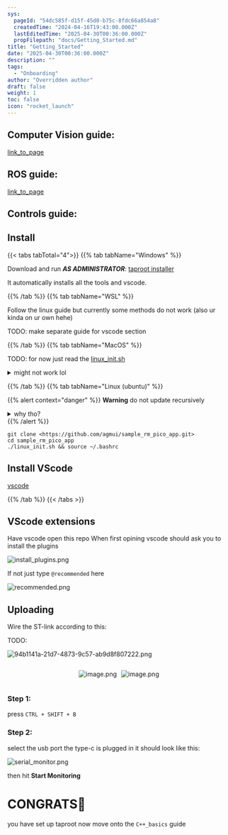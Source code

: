 ```yaml
---
sys:
  pageId: "54dc585f-d15f-45d0-b75c-8fdc66a854a8"
  createdTime: "2024-04-16T19:43:00.000Z"
  lastEditedTime: "2025-04-30T00:36:00.000Z"
  propFilepath: "docs/Getting_Started.md"
title: "Getting_Started"
date: "2025-04-30T00:36:00.000Z"
description: ""
tags:
  - "Onboarding"
author: "Overridden author"
draft: false
weight: 1
toc: false
icon: "rocket_launch"
---
```


## Computer Vision guide:

[link_to_page](86d45bc0-388b-4d26-8848-44f255f73d0e)

## ROS guide:

[link_to_page](3c76c1de-ec8f-46d6-8b0a-294005edc2d5)

## Controls guide:

## Install

{{< tabs tabTotal="4">}}
{{% tab tabName="Windows" %}}

Download and run _**AS ADMINISTRATOR**_: [taproot installer](https://github.com/Thornbots/TeachingFreshies/releases/tag/1.0)

It automatically installs all the tools and vscode.

{{% /tab %}}
{{% tab tabName="WSL" %}}

Follow the linux guide but currently some methods do not work (also ur kinda on ur own hehe)

TODO: make separate guide for vscode section

{{% /tab %}}
{{% tab tabName="MacOS" %}}

TODO: for now just read the [linux_init.sh](https://github.com/agmui/sample_rm_pico_app/blob/main/linux_init.sh)

<details>
<summary>might not work lol</summary>

`brew install libusb pkg-config`

Next install: [vscode](https://code.visualstudio.com/Download)

</details>

{{% /tab %}}
{{% tab tabName="Linux (ubuntu)" %}}

{{% alert context="danger" %}}
**Warning** do not update recursively
<details>
<summary>why tho?</summary>
There are some submodules that may go on for a while (like tinyusb) and I highly
recommend you don't need to get them.
If you want to see what submodules I update just look in `linux_init.sh`
</details>
{{% /alert %}}

```shell
git clone <https://github.com/agmui/sample_rm_pico_app.git>
cd sample_rm_pico_app
./linux_init.sh && source ~/.bashrc
```

## Install VScode

[vscode](https://code.visualstudio.com/Download)

{{% /tab %}}
{{< /tabs >}}

## VScode extensions

Have vscode open this repo
When first opining vscode should ask you to install the plugins

![install_plugins.png](https://prod-files-secure.s3.us-west-2.amazonaws.com/d518164a-d88e-44d1-a4ee-3adb3bd8bce0/89bd30f0-1825-4e77-867b-0a41ce370880/install_plugins.png?X-Amz-Algorithm=AWS4-HMAC-SHA256&X-Amz-Content-Sha256=UNSIGNED-PAYLOAD&X-Amz-Credential=ASIAZI2LB466YZLBRLS6%2F20250816%2Fus-west-2%2Fs3%2Faws4_request&X-Amz-Date=20250816T110151Z&X-Amz-Expires=3600&X-Amz-Security-Token=IQoJb3JpZ2luX2VjECgaCXVzLXdlc3QtMiJHMEUCIQCtjSXLTgADU9ZM9VcGhOctUR96OCYDbD9J8mawAeyjPQIgCB8ZoJw5jsx6hG2gesEnns2zGcB5XTKEq8DusjRHKhkq%2FwMIcRAAGgw2Mzc0MjMxODM4MDUiDJjXKg990N41PjzaYircAysueSlvTUmpFgh2IkQT1UNs7In4Vh7281xQ0%2BswWogU9QMw6kafgZr7UQDWSf8OAwHenmGPkeP3zUr1US%2FpOmOixlrHvudYFvQUq438fp0Xip1ymGE6tnrqVVlH1%2B%2Fc4cy0mKlURLVJYCInGr%2F7x0VwSQJl42Sn6cEWpK33tg7gOxqhgMGxe%2FsG4XbNUhN8%2FiZGkgg2Q4e0NuA8eUu6YfcBhdYgCw5yWpfwnVQhW7U3R1Ctsoj9Y%2B1o53aSi%2B1MVNTaSohJRZl8CpPP7YllNSbFaQdgXhOyAYu5sqirpJSIud2WrpnjqZxJCpo1ZvgYXwDBc0CFZjBf%2FddCCab6hS5%2BLb7wu6wOqRUMB8HPWnmRP6lBb6MtyJH4CcsTcNlajdoT24YNE%2BtO99kelLuUrgT4o%2FNEMNNUeJkiEMYlrKyfL3rPAaMFVlQzWzVGE03Zck4lZ5HyOE4WsFuPqgJ0IMAEZUAUixCAL%2FWASe7f2HmIv801FBdNqQ9SUAI43h0HDgDiqOdHoYBlVogPq9yKLBoVGAYDYbzKNNZysd10LnhSkPAww1dVVg1O4tS5tknBK46CIyV0CLj07hhEkQ8zzaoehzE5N%2FlNWxShSy6G7eAqm%2B2KKKbZ0Arw2DpMMMv3gMUGOqUBs%2BcbM3siYM1roJeZ605AK4AUjN5l%2BJ0fI9vvB6E4hdmrIgchml%2BBLb6G%2BwDaeU%2B6ICofzaI0lM%2FwFtXT2tjgncFUMPn1kL1s%2FkoksNZVDOcRuWd2EhMAkTD49rnaujkLC7GhFjoVrXlzmt%2BquvEFJ9QH4p6R3n6CcIF4%2BpvBY192NPvaM87SYVxSD7yXcP1PmvxnrDvPZFbEgQutTqJVVzQtVC2j&X-Amz-Signature=23cac573dd7c81bea6278a4808b308a1afa10f243c2742d04efb7d23ae13b79b&X-Amz-SignedHeaders=host&x-amz-checksum-mode=ENABLED&x-id=GetObject)

If not just type `@recommended` here  

![recommended.png](https://prod-files-secure.s3.us-west-2.amazonaws.com/d518164a-d88e-44d1-a4ee-3adb3bd8bce0/61e661e9-5d85-4dfc-be0d-8d2097a5e793/recommended.png?X-Amz-Algorithm=AWS4-HMAC-SHA256&X-Amz-Content-Sha256=UNSIGNED-PAYLOAD&X-Amz-Credential=ASIAZI2LB466YZLBRLS6%2F20250816%2Fus-west-2%2Fs3%2Faws4_request&X-Amz-Date=20250816T110151Z&X-Amz-Expires=3600&X-Amz-Security-Token=IQoJb3JpZ2luX2VjECgaCXVzLXdlc3QtMiJHMEUCIQCtjSXLTgADU9ZM9VcGhOctUR96OCYDbD9J8mawAeyjPQIgCB8ZoJw5jsx6hG2gesEnns2zGcB5XTKEq8DusjRHKhkq%2FwMIcRAAGgw2Mzc0MjMxODM4MDUiDJjXKg990N41PjzaYircAysueSlvTUmpFgh2IkQT1UNs7In4Vh7281xQ0%2BswWogU9QMw6kafgZr7UQDWSf8OAwHenmGPkeP3zUr1US%2FpOmOixlrHvudYFvQUq438fp0Xip1ymGE6tnrqVVlH1%2B%2Fc4cy0mKlURLVJYCInGr%2F7x0VwSQJl42Sn6cEWpK33tg7gOxqhgMGxe%2FsG4XbNUhN8%2FiZGkgg2Q4e0NuA8eUu6YfcBhdYgCw5yWpfwnVQhW7U3R1Ctsoj9Y%2B1o53aSi%2B1MVNTaSohJRZl8CpPP7YllNSbFaQdgXhOyAYu5sqirpJSIud2WrpnjqZxJCpo1ZvgYXwDBc0CFZjBf%2FddCCab6hS5%2BLb7wu6wOqRUMB8HPWnmRP6lBb6MtyJH4CcsTcNlajdoT24YNE%2BtO99kelLuUrgT4o%2FNEMNNUeJkiEMYlrKyfL3rPAaMFVlQzWzVGE03Zck4lZ5HyOE4WsFuPqgJ0IMAEZUAUixCAL%2FWASe7f2HmIv801FBdNqQ9SUAI43h0HDgDiqOdHoYBlVogPq9yKLBoVGAYDYbzKNNZysd10LnhSkPAww1dVVg1O4tS5tknBK46CIyV0CLj07hhEkQ8zzaoehzE5N%2FlNWxShSy6G7eAqm%2B2KKKbZ0Arw2DpMMMv3gMUGOqUBs%2BcbM3siYM1roJeZ605AK4AUjN5l%2BJ0fI9vvB6E4hdmrIgchml%2BBLb6G%2BwDaeU%2B6ICofzaI0lM%2FwFtXT2tjgncFUMPn1kL1s%2FkoksNZVDOcRuWd2EhMAkTD49rnaujkLC7GhFjoVrXlzmt%2BquvEFJ9QH4p6R3n6CcIF4%2BpvBY192NPvaM87SYVxSD7yXcP1PmvxnrDvPZFbEgQutTqJVVzQtVC2j&X-Amz-Signature=0abc6523f825dce192c7557769a272e88095460720c3f09d03cd41c277d0d223&X-Amz-SignedHeaders=host&x-amz-checksum-mode=ENABLED&x-id=GetObject)

## Uploading

Wire the ST-link according to this:

TODO:

![94b1141a-21d7-4873-9c57-ab9d8f807222.png](https://prod-files-secure.s3.us-west-2.amazonaws.com/d518164a-d88e-44d1-a4ee-3adb3bd8bce0/e5fad17d-ab82-4300-9f4c-505ab4b1202c/94b1141a-21d7-4873-9c57-ab9d8f807222.png?X-Amz-Algorithm=AWS4-HMAC-SHA256&X-Amz-Content-Sha256=UNSIGNED-PAYLOAD&X-Amz-Credential=ASIAZI2LB466YZLBRLS6%2F20250816%2Fus-west-2%2Fs3%2Faws4_request&X-Amz-Date=20250816T110151Z&X-Amz-Expires=3600&X-Amz-Security-Token=IQoJb3JpZ2luX2VjECgaCXVzLXdlc3QtMiJHMEUCIQCtjSXLTgADU9ZM9VcGhOctUR96OCYDbD9J8mawAeyjPQIgCB8ZoJw5jsx6hG2gesEnns2zGcB5XTKEq8DusjRHKhkq%2FwMIcRAAGgw2Mzc0MjMxODM4MDUiDJjXKg990N41PjzaYircAysueSlvTUmpFgh2IkQT1UNs7In4Vh7281xQ0%2BswWogU9QMw6kafgZr7UQDWSf8OAwHenmGPkeP3zUr1US%2FpOmOixlrHvudYFvQUq438fp0Xip1ymGE6tnrqVVlH1%2B%2Fc4cy0mKlURLVJYCInGr%2F7x0VwSQJl42Sn6cEWpK33tg7gOxqhgMGxe%2FsG4XbNUhN8%2FiZGkgg2Q4e0NuA8eUu6YfcBhdYgCw5yWpfwnVQhW7U3R1Ctsoj9Y%2B1o53aSi%2B1MVNTaSohJRZl8CpPP7YllNSbFaQdgXhOyAYu5sqirpJSIud2WrpnjqZxJCpo1ZvgYXwDBc0CFZjBf%2FddCCab6hS5%2BLb7wu6wOqRUMB8HPWnmRP6lBb6MtyJH4CcsTcNlajdoT24YNE%2BtO99kelLuUrgT4o%2FNEMNNUeJkiEMYlrKyfL3rPAaMFVlQzWzVGE03Zck4lZ5HyOE4WsFuPqgJ0IMAEZUAUixCAL%2FWASe7f2HmIv801FBdNqQ9SUAI43h0HDgDiqOdHoYBlVogPq9yKLBoVGAYDYbzKNNZysd10LnhSkPAww1dVVg1O4tS5tknBK46CIyV0CLj07hhEkQ8zzaoehzE5N%2FlNWxShSy6G7eAqm%2B2KKKbZ0Arw2DpMMMv3gMUGOqUBs%2BcbM3siYM1roJeZ605AK4AUjN5l%2BJ0fI9vvB6E4hdmrIgchml%2BBLb6G%2BwDaeU%2B6ICofzaI0lM%2FwFtXT2tjgncFUMPn1kL1s%2FkoksNZVDOcRuWd2EhMAkTD49rnaujkLC7GhFjoVrXlzmt%2BquvEFJ9QH4p6R3n6CcIF4%2BpvBY192NPvaM87SYVxSD7yXcP1PmvxnrDvPZFbEgQutTqJVVzQtVC2j&X-Amz-Signature=9323041c537786c6c91b1de5e511cfc08ed57a636eb9c8bb7b8b84eeb5ad0653&X-Amz-SignedHeaders=host&x-amz-checksum-mode=ENABLED&x-id=GetObject)

<div style="display: flex;flex-direction: row; column-gap:10px; max-width: 630px;justify-content: center;">
<div>

![image.png](https://prod-files-secure.s3.us-west-2.amazonaws.com/d518164a-d88e-44d1-a4ee-3adb3bd8bce0/210ecb78-1116-4d7b-b9b7-2292f66fa2c2/image.png?X-Amz-Algorithm=AWS4-HMAC-SHA256&X-Amz-Content-Sha256=UNSIGNED-PAYLOAD&X-Amz-Credential=ASIAZI2LB4662E4DHVTP%2F20250816%2Fus-west-2%2Fs3%2Faws4_request&X-Amz-Date=20250816T110155Z&X-Amz-Expires=3600&X-Amz-Security-Token=IQoJb3JpZ2luX2VjECgaCXVzLXdlc3QtMiJGMEQCIHms6ZqyQGV0NCsvPcwiVkn6ckX3R1MSI%2BX33SoiKWDvAiB0ZHYeKUMlT4OCWVQEa1AeJ0PLZNTAumOFYbXggESTOir%2FAwhxEAAaDDYzNzQyMzE4MzgwNSIM4JGghfVRn%2F1syrL3KtwDVAiWpXu7aLHDTPR%2Fi%2F1tJ6NBhDreO2bXkIgVYlOM31V8yRwHgJ95OUwxjgtbh%2BF9dxUcK2y%2FlKt0FnN5v1qcF10ChdK%2FYzpmrcv0POXL07WDSFVhRdiiyQZSHZkl3cWMyw4v0junjPoK3Xmq9cy%2FLKULxW14TFBZu568M9qW963pSHreIceJI7sdSbk7%2FRzguxqguPvbEk0964ztGC%2F6SGPsM%2F3X8JTRzlFnModL74HpvWEKqFdaheh86Y5cuSB7RZqsDsP1JxjUGv7VGTvr1%2FZhEh2cqZpiZWWM%2BOxPPWLbh5vkS7OCmIo28s0VKx9krwjK5MQazVNSqtoI%2Bi7tTapChwffsxjUZpRhLsmpAL%2Fd5Yr3BTCS29aPq0x9Ct1qCRCnqc6d5Ey060gGKQ9MsfEUJumIB2b5%2Bj52KNWxLJBp8MqLhsSbPka1NvHd5iCR6GUXjKR7lBJxRCSrDWxDkVLJTk%2FZhM3AMdAcMGyLoaWdIipWbWKItTVgzDwJ8Ttc9I1I3HVsAaJOpGkHVdCbVMWnSilzXEiCZ2Zya9NJXhN2av7ZfrG%2FVlHuS0jhlf%2B7FEVsAMVGM6l8mVMVfL4v%2Ff7ANO%2BT8VNedk8erfqkjDA74UOUgMirvWm57l4w4feAxQY6pgH5dNcs8ZySE6%2Fd6PgOcXaJIdK7pBg%2FPabld67LVwc9SbsmCdU2z9CHu%2FOy9%2B7RBgtxb5kvG1LtOlviDiXKKI6J4ou%2BWkxwoVkA5xlV6fWo1FUMG6g9Ub5tt1fqp4bQajYpQgz%2B9VSfpXVh270APV0yc1bYKWyiZkklTcojzxNonjFBYpC86xRhdAyNW6y6IrrkElDxDiN2l5dqWNux6ijwiQDNQ3Cb&X-Amz-Signature=9e977734d83ef0714a3e4bd07c1a708e86b4b8db86e25c83a0b7710d9c595338&X-Amz-SignedHeaders=host&x-amz-checksum-mode=ENABLED&x-id=GetObject)

</div>
<div>

![image.png](https://prod-files-secure.s3.us-west-2.amazonaws.com/d518164a-d88e-44d1-a4ee-3adb3bd8bce0/33a0fd0f-8ca6-4a86-8e09-26e95ded1fff/image.png?X-Amz-Algorithm=AWS4-HMAC-SHA256&X-Amz-Content-Sha256=UNSIGNED-PAYLOAD&X-Amz-Credential=ASIAZI2LB46677PVWPXI%2F20250816%2Fus-west-2%2Fs3%2Faws4_request&X-Amz-Date=20250816T110155Z&X-Amz-Expires=3600&X-Amz-Security-Token=IQoJb3JpZ2luX2VjECgaCXVzLXdlc3QtMiJIMEYCIQCfpgulXpGpUSfsVGqPTmR2AtzWVPtVMc%2BlXa%2BqojT9WQIhAJX%2BicKz%2FFXaVA%2Bspgd3g%2Bfc49kxkLon1mLkipF%2BmD8QKv8DCHEQABoMNjM3NDIzMTgzODA1Igx596eaoQVlj%2B8O62cq3ANB8WzqLYmowd%2F2rYTv%2FgKUa%2FrzaXvAJLBUULBsmdPxUamgqvqRYDumylUj9Fh%2ByOv5QR0j3GAfLfG7S2xoxsg%2BKXfa0j%2Fq9jt%2Fu4pTE%2Bhd6ZB0SU3OLf5IPSmmiV9FeQsSadbXFYcG1rlVZ2EGj3dvd7%2FgXA9VNcH93Pl5UkvmLLQuMIYDDK9cYcIs%2BD3v78cmHKleNFhWv6hnL5DLrllDcx8KurF1BBQyMJrLl6%2FjzKq6kuKfOK9kGcP3VXybrajcNSEEGB3tP4iQJJBp%2BB9lI7uPFEX4uBFYYed9zjfzhrEo88hOnaUgu3AdzpdnS3UIvZaN9rI61pgC81x9No2rZWFm5DB32OUhL5Pmk0KfQkUhNEPESFid3Mnb%2BJlikTGma29%2Fu2X1Kfqq%2F3qAfClIrHZ0zzMLw1NFOD6vMgfmTJD9LsbZGMapOquuoZseycO6A0QSO94lXSNeybuoiQdycAgce91w9cBPUGn9nfUXhqE2G%2Ffn6uL%2F2Wh3avtM5lNiCTJIzDSO3ux9ljy5wTMOieN%2BYc7he42DWZp3HBvF6VJ6wgUVlJx%2ByoWYx7ncfRtGM3248Zcy7gqOP1FXwOr5l%2BtO7v6se2KUbeBttTfU6vb1CDUyFKg8utO70TDp94DFBjqkAdUWAKpP%2BF9%2FNQST1q5hDqId31wDuiL8PVljJbYMIV9TblicWsMiA7n9kgGsLLT9vbcJDdiD8YMn6SdHkhmiFNoX%2FwxNLAZQ%2BHjIZa3m%2BqcESwGsN8Lqhj0NjJ329y%2FQ%2BPHGOJX8k5%2F2QBHJhTbtZrtWyBm2D8iRDJqbnwaD%2F5TT4qO92BzbH8CFakQMRCfXIL5w1VVEusRIp%2BjncsSQU0kMJar3&X-Amz-Signature=455f1cf1ee8a0abf0e5df2063597024ecff36bd11d54a772480d8b6499d8b9a2&X-Amz-SignedHeaders=host&x-amz-checksum-mode=ENABLED&x-id=GetObject)

</div>
</div>

### Step 1:

press `CTRL + SHIFT + B`

### Step 2:

select the usb port the type-c is plugged in it should look like this:

![serial_monitor.png](https://prod-files-secure.s3.us-west-2.amazonaws.com/d518164a-d88e-44d1-a4ee-3adb3bd8bce0/f03f4774-05d4-4393-b6a0-d5efb6d315ab/serial_monitor.png?X-Amz-Algorithm=AWS4-HMAC-SHA256&X-Amz-Content-Sha256=UNSIGNED-PAYLOAD&X-Amz-Credential=ASIAZI2LB466YZLBRLS6%2F20250816%2Fus-west-2%2Fs3%2Faws4_request&X-Amz-Date=20250816T110151Z&X-Amz-Expires=3600&X-Amz-Security-Token=IQoJb3JpZ2luX2VjECgaCXVzLXdlc3QtMiJHMEUCIQCtjSXLTgADU9ZM9VcGhOctUR96OCYDbD9J8mawAeyjPQIgCB8ZoJw5jsx6hG2gesEnns2zGcB5XTKEq8DusjRHKhkq%2FwMIcRAAGgw2Mzc0MjMxODM4MDUiDJjXKg990N41PjzaYircAysueSlvTUmpFgh2IkQT1UNs7In4Vh7281xQ0%2BswWogU9QMw6kafgZr7UQDWSf8OAwHenmGPkeP3zUr1US%2FpOmOixlrHvudYFvQUq438fp0Xip1ymGE6tnrqVVlH1%2B%2Fc4cy0mKlURLVJYCInGr%2F7x0VwSQJl42Sn6cEWpK33tg7gOxqhgMGxe%2FsG4XbNUhN8%2FiZGkgg2Q4e0NuA8eUu6YfcBhdYgCw5yWpfwnVQhW7U3R1Ctsoj9Y%2B1o53aSi%2B1MVNTaSohJRZl8CpPP7YllNSbFaQdgXhOyAYu5sqirpJSIud2WrpnjqZxJCpo1ZvgYXwDBc0CFZjBf%2FddCCab6hS5%2BLb7wu6wOqRUMB8HPWnmRP6lBb6MtyJH4CcsTcNlajdoT24YNE%2BtO99kelLuUrgT4o%2FNEMNNUeJkiEMYlrKyfL3rPAaMFVlQzWzVGE03Zck4lZ5HyOE4WsFuPqgJ0IMAEZUAUixCAL%2FWASe7f2HmIv801FBdNqQ9SUAI43h0HDgDiqOdHoYBlVogPq9yKLBoVGAYDYbzKNNZysd10LnhSkPAww1dVVg1O4tS5tknBK46CIyV0CLj07hhEkQ8zzaoehzE5N%2FlNWxShSy6G7eAqm%2B2KKKbZ0Arw2DpMMMv3gMUGOqUBs%2BcbM3siYM1roJeZ605AK4AUjN5l%2BJ0fI9vvB6E4hdmrIgchml%2BBLb6G%2BwDaeU%2B6ICofzaI0lM%2FwFtXT2tjgncFUMPn1kL1s%2FkoksNZVDOcRuWd2EhMAkTD49rnaujkLC7GhFjoVrXlzmt%2BquvEFJ9QH4p6R3n6CcIF4%2BpvBY192NPvaM87SYVxSD7yXcP1PmvxnrDvPZFbEgQutTqJVVzQtVC2j&X-Amz-Signature=65bcb66c29bc6bbe11ba539e18d97006c2d53d506af52c53903566e30fe80f1f&X-Amz-SignedHeaders=host&x-amz-checksum-mode=ENABLED&x-id=GetObject)

then hit **Start Monitoring**

# CONGRATS🎉

you have set up taproot now move onto the `C++_basics` guide
